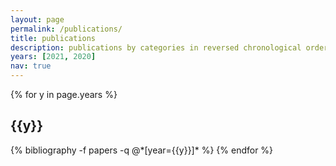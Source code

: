```yaml
---
layout: page
permalink: /publications/
title: publications
description: publications by categories in reversed chronological order. generated by jekyll-scholar.
years: [2021, 2020]
nav: true
---
```

<div class="publications">

{% for y in page.years %}

<h2 class="year">{{y}}</h2>
  {% bibliography -f papers -q @*[year={{y}}]* %}
{% endfor %}

</div>
